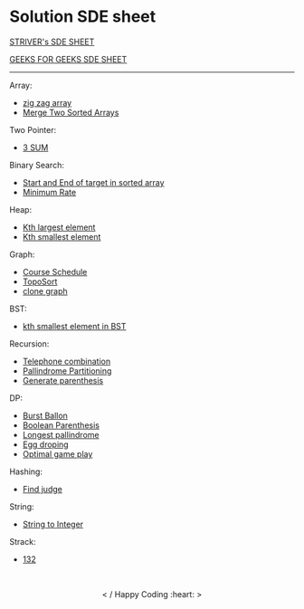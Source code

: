 <h1> Solution SDE sheet </h1>

 [STRIVER's SDE SHEET](https://docs.google.com/document/d/1SM92efk8oDl8nyVw8NHPnbGexTS9W-1gmTEYfEurLWQ/edit) 
 
 [GEEKS FOR GEEKS SDE SHEET](https://www.geeksforgeeks.org/must-do-coding-questions-for-companies-like-amazon-microsoft-adobe/) 
<hr>
<!-- total solution count = 153 -->
Array:
<br>

- [zig zag array](https://github.com/saket349/SDE/blob/main/Day1_array/zig%20zag%20array.md)
- [Merge Two Sorted Arrays](https://github.com/saket349/SDE/tree/main/Day1_array/merge%20two%20sorted%20arrays)

Two Pointer:

- [3 SUM](https://github.com/saket349/SDE/blob/a5d74a65327bd9a3274794e81e3891d3c411c58b/TwoPointer/3sum.md)

Binary Search:

- [Start and End of target in sorted array](https://github.com/saket349/SDE/blob/main/divideNconqure/First%20and%20Last%20of%20element%20in%20Sorted%20Array.md)
- [Minimum Rate](https://github.com/saket349/SDE/blob/main/divideNconqure/minimum%20rate.md)

Heap:

- [Kth largest element](https://github.com/saket349/SDE/blob/main/heap/kth%20largest%20element.md)
- [Kth smallest element](https://github.com/saket349/SDE/blob/main/heap/kth%20smallest%20element.cpp)

Graph:

- [Course Schedule](https://github.com/saket349/SDE/blob/main/Graph/Course%20Schedule%20using%20TopoSort.md)
- [TopoSort](https://github.com/saket349/SDE/blob/main/Graph/topoSortAlgo.md)
- [clone graph](https://github.com/saket349/SDE/blob/main/Graph/clone%20graph%20%20dfs.cpp)

BST:

- [kth smallest element in BST](https://github.com/saket349/SDE/blob/main/BST/Kth%20smallest%20element%20in%20BST.md)

Recursion:

- [Telephone combination](https://github.com/saket349/SDE/blob/main/recursion/telephone%20combination.md)
- [Pallindrome Partitioning](https://github.com/saket349/SDE/blob/main/recursion/palindrome%20paritioning.md)
- [Generate parenthesis](https://github.com/saket349/SDE/blob/main/recursion/generateParenthesis.md)

DP:

- [Burst Ballon](https://github.com/saket349/SDE/blob/main/DP/BurstBallon%20MCM.md)
- [Boolean Parenthesis](https://github.com/saket349/SDE/blob/main/DP/Boolean%20parenthesis.md)
- [Longest pallindrome](https://github.com/saket349/SDE/blob/main/DP/LongestPallindromicSubseq.md)
- [Egg droping](https://github.com/saket349/SDE/blob/main/DP/egg%20droping.md)
- [Optimal game play](https://github.com/saket349/SDE/blob/main/DP/optimal%20strategy%20for%20game.md)

Hashing:

- [Find judge](https://github.com/saket349/SDE/blob/main/Hashing/Find%20judge.md)

String:

- [String to Integer](https://github.com/saket349/SDE/blob/main/string/string%20to%20int.md)

Strack:

- [132](https://github.com/saket349/SDE/blob/main/stackQueue/132pattern.md)
<br>
<p align="center"> < / Happy Coding :heart: > </p>

